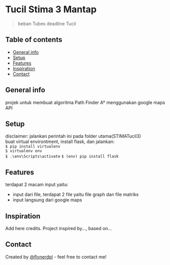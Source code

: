 # Tucil Stima 3 Mantap
> beban Tubes deadline Tucil

## Table of contents
* [General info](#general-info)
* [Setup](#setup)
* [Features](#features)
* [Inspiration](#inspiration)
* [Contact](#contact)

## General info
projek untuk membuat algoritma Path Finder A* menggunakan google maps API

## Setup
disclaimer: jalankan perintah ini pada folder utama(STIMATucil3)  
buat virtual environtment, install flask, dan jalankan:  
`$ pip install virtualenv`  
`$ virtualenv env`  
`$ .\env\Scripts\activate` 
`$ (env) pip install flask`

## Features
terdapat 2 macam input yaitu:
* input dari file, terdapat 2 file yaitu file graph dan file matriks
* input langsung dari google maps

## Inspiration
Add here credits. Project inspired by..., based on...

## Contact
Created by [@flynerdpl](https://www.flynerd.pl/) - feel free to contact me!
